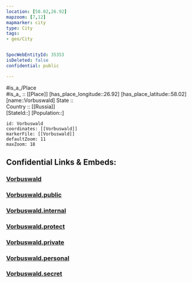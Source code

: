 ```yaml
---
location: [58.02,26.92] 
mapzoom: [7,12] 
mapmarker: city 
type: City
tags:
- geo/City


SpocWebEntityId: 35353
isDeleted: false
confidential: public

---
```

#is_a_/Place  
#is_a_ :: [[Place]] 
[has_place_longitude::26.92] 
[has_place_latitude::58.02] 
[name::Vorbuswald] 
State ::  
Country :: [[Russia]]  
[StateId::] 
[Population::] 



```leaflet
id: Vorbuswald
coordinates: [[Vorbuswald]] 
markerFile: [[Vorbuswald]] 
defaultZoom: 11 
maxZoom: 18
```


## Confidential Links & Embeds: 

### [Vorbuswald](/_Standards/Earth/Continent/Europe/Europe~North/Estonia/Counties~Estonia/Põlva/City/Vorbuswald.md) 

### [Vorbuswald.public](/_public/Earth/Continent/Europe/Europe~North/Estonia/Counties~Estonia/Põlva/City/Vorbuswald.public.md) 

### [Vorbuswald.internal](/_internal/Earth/Continent/Europe/Europe~North/Estonia/Counties~Estonia/Põlva/City/Vorbuswald.internal.md) 

### [Vorbuswald.protect](/_protect/Earth/Continent/Europe/Europe~North/Estonia/Counties~Estonia/Põlva/City/Vorbuswald.protect.md) 

### [Vorbuswald.private](/_private/Earth/Continent/Europe/Europe~North/Estonia/Counties~Estonia/Põlva/City/Vorbuswald.private.md) 

### [Vorbuswald.personal](/_personal/Earth/Continent/Europe/Europe~North/Estonia/Counties~Estonia/Põlva/City/Vorbuswald.personal.md) 

### [Vorbuswald.secret](/_secret/Earth/Continent/Europe/Europe~North/Estonia/Counties~Estonia/Põlva/City/Vorbuswald.secret.md)

